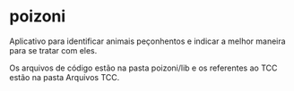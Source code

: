 # poizoni
 Aplicativo para identificar animais peçonhentos e indicar a melhor maneira para se tratar com eles.
 
 Os arquivos de código estão na pasta poizoni/lib e os referentes ao TCC estão na pasta Arquivos TCC.
